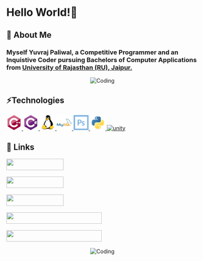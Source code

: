
# Hello World!👋

## 🚀 About Me
<h3 align="left">
Myself Yuvraj Paliwal, a Competitive Programmer and an Inquistive Coder pursuing Bachelors of Computer Applications from <a href="https://www.uniraj.ac.in/">University of Rajasthan (RU), Jaipur.</a>
</h3>

<p align="center">
  <img alt="Coding" width="400" src="https://c.tenor.com/-6m2vqRjKDEAAAAi/geek-girl.gif">
  </p>

## ⚡Technologies

<p align="left"> <a href="https://www.w3schools.com/cpp/" target="_blank" rel="noreferrer"> <img src="https://raw.githubusercontent.com/devicons/devicon/master/icons/cplusplus/cplusplus-original.svg" alt="cplusplus" width="40" height="40"/> </a> 
<a href="https://www.w3schools.com/cs/" target="_blank" rel="noreferrer"> <img src="https://raw.githubusercontent.com/devicons/devicon/master/icons/csharp/csharp-original.svg" alt="csharp" width="40" height="40"/> </a> <a href="https://www.linux.org/" target="_blank" rel="noreferrer"> <img src="https://raw.githubusercontent.com/devicons/devicon/master/icons/linux/linux-original.svg" alt="linux" width="40" height="40"/> </a> <a href="https://www.mysql.com/" target="_blank" rel="noreferrer"> <img src="https://raw.githubusercontent.com/devicons/devicon/master/icons/mysql/mysql-original-wordmark.svg" alt="mysql" width="40" height="40"/> </a> <a href="https://www.photoshop.com/en" target="_blank" rel="noreferrer"> <img src="https://raw.githubusercontent.com/devicons/devicon/master/icons/photoshop/photoshop-line.svg" alt="photoshop" width="40" height="40"/> </a> <a href="https://www.python.org" target="_blank" rel="noreferrer"> <img src="https://raw.githubusercontent.com/devicons/devicon/master/icons/python/python-original.svg" alt="python" width="40" height="40"/> </a> <a href="https://unity.com/" target="_blank" rel="noreferrer"> <img src="https://www.vectorlogo.zone/logos/unity3d/unity3d-icon.svg" alt="unity" width="40" height="40"/> </a> 
</p>

## 🔗 Links
<p align="left">

<a href="https://www.linkedin.com/in/yuvraj-xyz/" target="_blank" rel="noreferrer"> <img src="https://img.shields.io/badge/linkedin-0A66C2?style=for-the-badge&logo=linkedin&logoColor=white" width="150" height="30"/> </a> 

<a href="https://twitter.com/yuvraj_xyz" target="_blank" rel="noreferrer"> <img src="https://img.shields.io/badge/twitter-1DA1F2?style=for-the-badge&logo=twitter&logoColor=white" width="150" height="30"/> </a> 

<a href="https://leetcode.com/code_yuvi/" target="_blank" rel="noreferrer"> <img src="https://img.shields.io/badge/-LeetCode-FFA116?style=for-the-badge&logo=LeetCode&logoColor=black" width="150" height="30"/> </a> 

<a href="https://codeforces.com/profile/code_yuvi" target="_blank" rel="noreferrer"> <img src="https://img.shields.io/badge/dynamic/json?&color=1f8acb&logo=codeforces&label=Codeforces&url=https://competitive-coding-api.herokuapp.com/api/codeforces/code_yuvi&query=%24.rating&prefix=Rating%20&style=for-the-badge&cacheSeconds=86400" width="250" height="30"/> </a> 

<a href="https://www.codechef.com/users/code_yuvi" target="_blank" rel="noreferrer"> <img src="https://img.shields.io/badge/dynamic/json?label=CodeChef&query=%24.rating&url=https://competitive-coding-api.herokuapp.com/api/codechef/code_yuvi&prefix=Rating%20&logo=codechef&logoColor=f5f5dc&labelColor=7b5e47&style=for-the-badge&cacheSeconds=86400" width="250" height="30"/> </a> 
</p>

<p align="center">
  <img alt="Coding" width="200" src="https://media3.giphy.com/media/iOdhk1BSNJ7PsQRUN3/giphy.gif?cid=ecf05e47gvebvew5foijoerex9gejvaoj8556v0uhod44c31&rid=giphy.gif&ct=s">
  </p>
